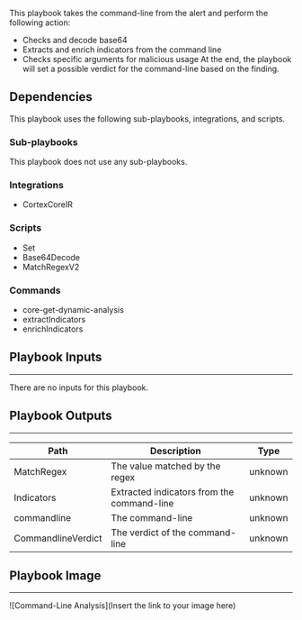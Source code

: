 This playbook takes the command-line from the alert and perform the following action:
- Checks and decode base64
- Extracts and enrich indicators from the command line
- Checks specific arguments for malicious usage 
At the end, the playbook will set a possible verdict for the command-line based on the finding.

## Dependencies
This playbook uses the following sub-playbooks, integrations, and scripts.

### Sub-playbooks
This playbook does not use any sub-playbooks.

### Integrations
* CortexCoreIR

### Scripts
* Set
* Base64Decode
* MatchRegexV2

### Commands
* core-get-dynamic-analysis
* extractIndicators
* enrichIndicators

## Playbook Inputs
---
There are no inputs for this playbook.

## Playbook Outputs
---

| **Path** | **Description** | **Type** |
| --- | --- | --- |
| MatchRegex | The value matched by the regex | unknown |
| Indicators | Extracted indicators from the command-line | unknown |
| commandline | The command-line | unknown |
| CommandlineVerdict | The verdict of the command-line | unknown |

## Playbook Image
---
![Command-Line Analysis](Insert the link to your image here)